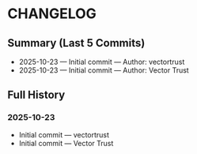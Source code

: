 # CHANGELOG

## Summary (Last 5 Commits)

- 2025-10-23 — Initial commit — Author: vectortrust
- 2025-10-23 — Initial commit — Author: Vector Trust

## Full History

### 2025-10-23

- Initial commit — vectortrust
- Initial commit — Vector Trust

